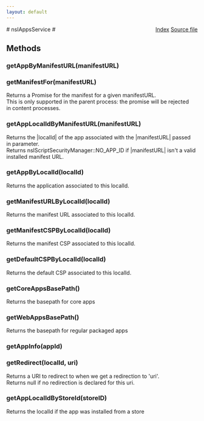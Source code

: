 ```yaml
---
layout: default
---
```

<div class='links' style='float:right'><a href="../index.html">Index</a>
<a href="http://dxr.mozilla.org/mozilla-central/source/dom/interfaces/apps/nsIAppsService.idl">Source file</a>
</div>
# nsIAppsService #

## Methods ##

### getAppByManifestURL(manifestURL) ###

### getManifestFor(manifestURL) ###
  
Returns a Promise for the manifest for a given manifestURL.  
This is only supported in the parent process: the promise will be rejected  
in content processes.  
  

### getAppLocalIdByManifestURL(manifestURL) ###
  
Returns the |localId| of the app associated with the |manifestURL| passed  
in parameter.  
Returns nsIScriptSecurityManager::NO_APP_ID if |manifestURL| isn't a valid  
installed manifest URL.  
  

### getAppByLocalId(localId) ###
  
Returns the application associated to this localId.  
  

### getManifestURLByLocalId(localId) ###
  
Returns the manifest URL associated to this localId.  
  

### getManifestCSPByLocalId(localId) ###
  
Returns the manifest CSP associated to this localId.  
  

### getDefaultCSPByLocalId(localId) ###
  
Returns the default CSP associated to this localId.  
  

### getCoreAppsBasePath() ###
  
Returns the basepath for core apps  
  

### getWebAppsBasePath() ###
  
Returns the basepath for regular packaged apps  
  

### getAppInfo(appId) ###

### getRedirect(localId, uri) ###
  
Returns a URI to redirect to when we get a redirection to 'uri'.  
Returns null if no redirection is declared for this uri.  
  

### getAppLocalIdByStoreId(storeID) ###
  
Returns the localId if the app was installed from a store  
  
